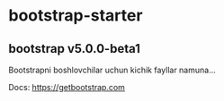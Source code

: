 # bootstrap-starter
## bootstrap v5.0.0-beta1

Bootstrapni boshlovchilar uchun kichik fayllar namuna...

Docs: https://getbootstrap.com
